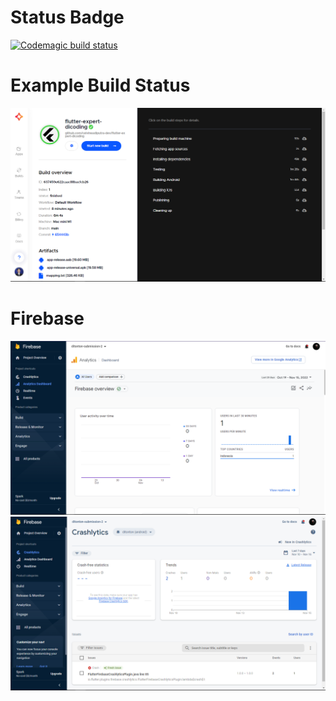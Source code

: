 # Status Badge

[![Codemagic build status](https://api.codemagic.io/apps/637458bb8067d0b8aac2569b/637458bb8067d0b8aac2569a/status_badge.svg)](https://codemagic.io/apps/637458bb8067d0b8aac2569b/637458bb8067d0b8aac2569a/latest_build)

# Example Build Status

<img src="screenshot/build.png"/>

# Firebase

<img src="screenshot/analytics.png"/>
<img src="screenshot/FirebaseCrashlytics.png"/>